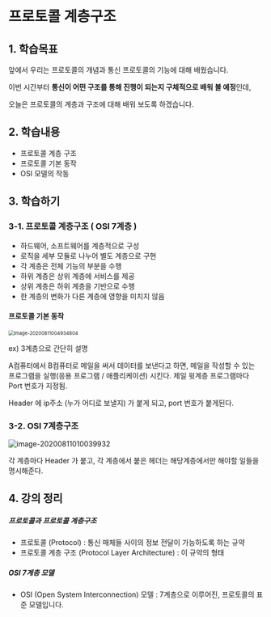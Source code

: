 # 프로토콜 계층구조



## 1. 학습목표

앞에서 우리는 프로토콜의 개념과 통신 프로토콜의 기능에 대해 배웠습니다.

이번 시간부터 **통신이 어떤 구조를 통해 진행이 되는지 구체적으로 배워 볼 예정**인데,

오늘은 프로토콜의 계층과 구조에 대해 배워 보도록 하겠습니다.



## 2. 학습내용

- 프로토콜 계층 구조
- 프로토콜 기본 동작
- OSI 모델의 작동



## 3. 학습하기

### 3-1. 프로토콜 계층구조 ( OSI 7계층 )

- 하드웨어, 소프트웨어를 계층적으로 구성
- 로직을 세부 모듈로 나누어 별도 계층으로 구현
- 각 계층은 전체 기능의 부분을 수행
- 하위 계층은 상위 계층에 서비스를 제공
- 상위 계층은 하위 계층을 기반으로 수행
- 한 계층의 변화가 다른 계층에 영향을 미치지 않음



#### 프로토콜 기본 동작

<img src="C:\Users\kjaeg\AppData\Roaming\Typora\typora-user-images\image-20200811004934804.png" alt="image-20200811004934804" style="zoom:67%;" />

ex) 3계층으로 간단히 설명

A컴퓨터에서 B컴퓨터로 메일을 써서 데이터를 보낸다고 하면,
메일을 작성할 수 있는 프로그램을 실행(응용 프로그램 / 애플리케이션) 시킨다. 제일 윗계층 
프로그램마다 Port 번호가 지정됨.

Header 에 ip주소 (누가 어디로 보낼지) 가 붙게 되고, port 번호가 붙게된다.



### 3-2. OSI 7계층구조

![image-20200811010039932](C:\Users\kjaeg\AppData\Roaming\Typora\typora-user-images\image-20200811010039932.png)

각 계층마다 Header 가 붙고, 각 계층에서 붙은 헤더는 해당계층에서만 해야할 일들을 명시해준다.





## 4. 강의 정리

##### 프로토콜과 프로토콜 계층구조

- 프로토콜 (Protocol) : 통신 매체들 사이의 정보 전달이 가능하도록 하는 규약
- 프로토콜 계층 구조 (Protocol Layer Architecture) : 이 규약의 형태



##### OSI 7계층 모델

- OSI (Open System Interconnection) 모델 : 7계층으로 이루어진, 프로토콜의 표준 모델입니다.